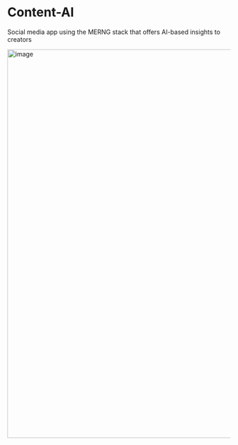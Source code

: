 # Content-AI
Social media app using the MERNG stack that offers AI-based insights to creators

<img width="879" alt="image" src="https://github.com/bmtlima/social-media-app/assets/99367903/39e2017c-e936-46d7-a25a-c1f751576f7c">
